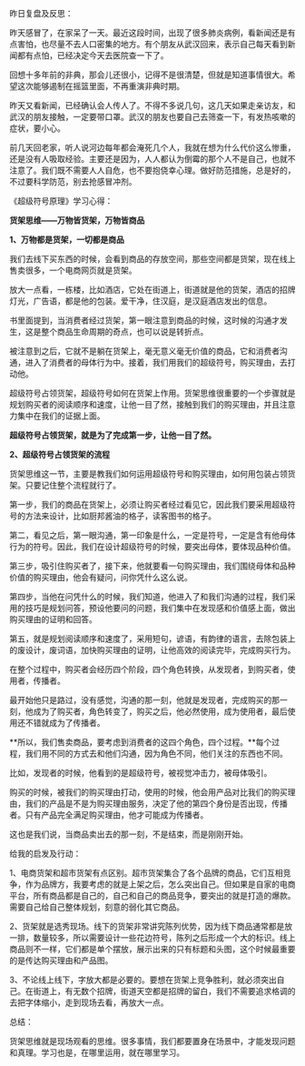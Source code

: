 昨日复盘及反思：

昨天感冒了，在家呆了一天。最近这段时间，出现了很多肺炎病例，看新闻还是有点害怕，也尽量不去人口密集的地方。有个朋友从武汉回来，表示自己每天看到新闻都有点怕，已经决定今天去医院查一下了。

回想十多年前的非典，那会儿还很小，记得不是很清楚，但就是知道事情很大。希望这次能够遏制在摇篮里面，不再重演非典时期。

昨天又看新闻，已经确认会人传人了。不得不多说几句，这几天如果走亲访友，和武汉的朋友接触，一定要带口罩。武汉的朋友也要自己去筛查一下，有发热咳嗽的症状，要小心。

前几天回老家，听人说河边每年都会淹死几个人，我就在想为什么代价这么惨重，还是没有人吸取经验。主要还是因为，人人都认为倒霉的那个人不是自己，也就不注意了。我们既不需要人人自危，也不要抱侥幸心理。做好防范措施，总是好的，不过要科学防范，别去抢感冒冲剂。



《超级符号原理》学习心得：

**货架思维——万物皆货架，万物皆商品**

**1、万物都是货架，一切都是商品**

我们去线下买东西的时候，会看到商品的存放空间，那些空间都是货架，现在线上售卖很多，一个电商网页就是货架。



放大一点看，一栋楼，比如酒店，它处在街道上，街道就是他的货架，酒店的招牌灯光，广告语，都是他的包装。爱干净，住汉庭，是汉庭酒店发出的信息。

 

书里面提到，当消费者经过货架，第一眼注意到商品的时候，这时候的沟通才发生，这是整个商品生命周期的奇点，也可以说是转折点。



被注意到之后，它就不是躺在货架上，毫无意义毫无价值的商品，它和消费者沟通，进入了消费者的母体行为中。接着，我们用我们的超级符号，购买理由，去打动他。

 

超级符号占领货架，超级符号如何在货架上作用。货架思维很重要的一个步骤就是规划购买者的阅读顺序和速度，让他一目了然，接触到我们的购买理由，并且注意力集中在我们的证据上面。


**超级符号占领货架，就是为了完成第一步，让他一目了然。**

 

**2、超级符号占领货架的流程**

货架思维这一节，主要是教我们如何运用超级符号和购买理由，如何用包装占领货架。只要记住整个流程就行了。

 

第一步，我们的商品在货架上，必须让购买者经过看见它，因此我们要采用超级符号的方法来设计，比如厨邦酱油的格子，读客图书的格子。

 

第二，看见之后，第一眼沟通，第一印象是什么，一定是符号，一定是含有他母体行为的符号。因此，我们在设计超级符号的时候，要突出母体，要体现品种价值。

 

第三步，吸引住购买者了，接下来，他就要看一句购买理由，我们围绕母体和品种价值的购买理由，他会有疑问，问你凭什么这么说。

 

第四步，当他在问凭什么的时候，我们知道，他进入了和我们沟通的过程，我们采用的技巧是规划问答，预设他要问的问题，我们集中在发现感和价值感上面，做出购买理由的证明和回答。

 

第五，就是规划阅读顺序和速度了，采用短句，谚语，有韵律的语言，去除包装上的废设计，废词语，加快购买理由的证明，让他高效的阅读完毕，完成购买行为。

 

在整个过程中，购买者会经历四个阶段，四个角色转换，从发现者，到购买者，使用者，传播者。



最开始他只是路过，没有感觉，沟通的那一刻，他就是发现者，完成购买的那一刻，他成为了购买者，角色转变了，购买之后，他必然使用，成为使用者，最后使用还不错就成为了传播者。



**所以，我们售卖商品，要考虑到消费者的这四个角色，四个过程。**每个过程，我们用不同的方式去和他们沟通，因为角色不同，他们关注的东西也不同。

 

比如，发现者的时候，他看到的是超级符号，被视觉冲击力，被母体吸引。



购买的时候，被我们的购买理由打动，使用的时候，他会用产品对比我们的购买理由，我们的产品是不是为购买理由服务，决定了他的第四个身份是否出现，传播者。只有产品完全满足购买理由，他才可能成为传播者。

 

这也是我们说，当商品卖出去的那一刻，不是结束，而是刚刚开始。



给我的启发及行动：

1、电商货架和超市货架有点区别。超市货架集合了各个品牌的商品，它们互相竞争，作为品牌方，我要考虑的就是上架之后，怎么突出自己。但如果是自家的电商平台，所有商品都是自己的，自己和自己的商品竞争，要突出的就是打造的爆款。需要自己给自己整体规划，刻意的弱化其它商品。

2、货架就是选秀现场。线下的货架非常讲究陈列优势，因为线下商品通常都是放一排，数量较多，所以需要设计一些花边符号，陈列之后形成一个大的标识。线上商品则不一样，它们都是单个摆放，展示出来的只有标题和头图，这个时候最重要的是传达购买理由和产品图。

3、不论线上线下，字放大都是必要的。要想在货架上竞争胜利，就必须突出自己。在街道上，有无数个招牌，街道天空都是招牌的留白，我们不需要追求格调的去把字体缩小，走到现场去看，再放大一点。



总结：

货架思维就是现场观看的思维。很多事情，我们都要置身在场景中，才能发现问题和真理。学习也是，在哪里运用，就在哪里学习。